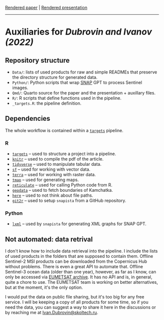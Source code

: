 [Rendered paper](https://iod-ine.github.io/igarss2022_kamchatka_hab/paper.html)
|
[Rendered presentation](https://iod-ine.github.io/igarss2022_kamchatka_hab/presentation.html)

---

# Auxiliaries for *Dubrovin and Ivanov (2022)*

## Repository structure

- `Data/`: lists of used products for raw and simple READMEs that preserve the directory structure for generated data.
- `Python/`: Python scripts that wrap [SNAP](https://earth.esa.int/eogateway/tools/snap) GPT to process Sentinel images.
- `Qmd/`: Quarto source for the paper and the presentation + auxillary files.
- `R/`: R scripts that define functions used in the pipeline.
- `_targets.R`: the pipeline definition.

## Dependencies

The whole workflow is contained within a [`targets`](https://github.com/ropensci/targets) pipeline.

### R
- [`targets`](https://docs.ropensci.org/targets/) – used to structure a project into a pipeline.
- [`knitr`](https://yihui.org/knitr/) – used to compile the pdf of the article.
- [`tidyverse`](https://www.tidyverse.org/) – used to manipulate tabular data.
- [`sf`](https://r-spatial.github.io/sf/) – used for working with vector data.
- [`terra`](https://rspatial.github.io/terra/reference/terra-package.html) – used for working with raster data.
- [`tmap`](https://r-tmap.github.io/tmap/) – used for generating maps.
- [`reticulate`](https://rstudio.github.io/reticulate/) – used for calling Python code from R.
- [`geodata`](https://github.com/rspatial/geodata/) – used to fetch boundaries of Kamchatka.
- [`here`](https://here.r-lib.org/) – used to not think about file paths.
- [`git2r`](https://docs.ropensci.org/git2r/) – used to setup `snapista` from a GitHub repository.

### Python
- [`lxml`](https://pypi.org/project/lxml/) – used by `snapista` for generating XML graphs for SNAP GPT.

## Not automated: data retrival

I don't know how to include data retrieval into the pipeline.
I include the lists of used products in the folders that are supposed to contain them.
Offline Sentinel-2 MSI products can be downloaded from the Copernicus Hub without problems.
There is even a great API to automate that.
Offline Sentinel-3 ocean data (older than one year), however, as far as I know, can only be accessed via [EUMETSAT archive](https://archive.eumetsat.int).
It has no API and is, in general, quite a chore to use.
The EUMETSAT team is working on better alternatives, but at the moment, it's the only option.

I would put the data on public file sharing, but it's too big for any free service.
I will be keeping a copy of all products for some time, so if you need the data, you can suggest a way to share it here in the discussions or by reaching me at Ivan.Dubrovin@skoltech.ru.
